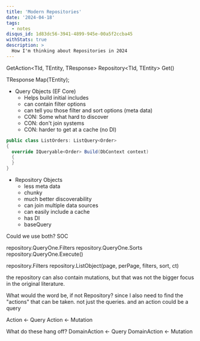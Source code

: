 ```yaml
---
title: 'Modern Repositories'
date: '2024-04-18'
tags:
  - notes
disqus_id: 1d83dc56-3941-4899-945e-00a5f2ccba45
withStats: true
description: >
  How I'm thinking about Repositories in 2024
---
```



GetAction<TId, TEntity, TResponse>
  Repository<TId, TEntity>
    Get()
  
TResponse Map(TEntity);

- Query Objects (EF Core)
  - Helps build initial includes  
  - can contain filter options
  - can tell you those filter and sort options (meta data)
  - CON: Some what hard to discover
  - CON: don't join systems
  - CON: harder to get at a cache (no DI)

```csharp
public class ListOrders: ListQuery<Order>
{
  override IQueryable<Order> Build(DbContext context)
  {
  }
}
```

- Repository Objects
  - less meta data
  - chunky
  - much better discoverability
  - can join multiple data sources
  - can easily include a cache
  - has DI
  - baseQuery

Could we use both? SOC

repository.QueryOne.Filters
repository.QueryOne.Sorts
repository.QueryOne.Execute()

repository.Filters
repository.ListObject(page, perPage, filters, sort, ct)

the repository can also contain mutations, but that was not the bigger focus in the original literature.

What would the word be, if not Repository?
since I also need to find the "actions" that can be taken. not just the queries. and an action could be a query

Action <- Query
Action <- Mutation

What do these hang off?
DomainAction <- Query
DomainAction <- Mutation
